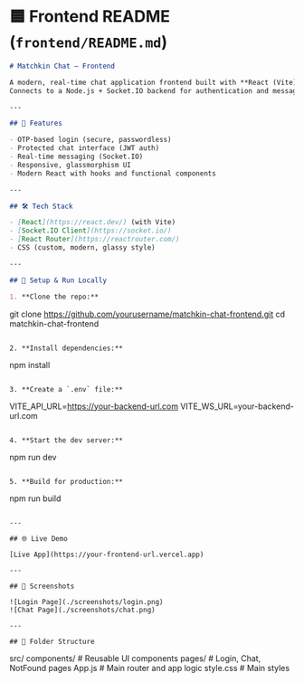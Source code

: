 

# 🟦 Frontend README (`frontend/README.md`)

```markdown
# Matchkin Chat – Frontend

A modern, real-time chat application frontend built with **React (Vite)**, styled to match Matchkin’s branding.  
Connects to a Node.js + Socket.IO backend for authentication and messaging.

---

## 🚀 Features

- OTP-based login (secure, passwordless)
- Protected chat interface (JWT auth)
- Real-time messaging (Socket.IO)
- Responsive, glassmorphism UI
- Modern React with hooks and functional components

---

## 🛠️ Tech Stack

- [React](https://react.dev/) (with Vite)
- [Socket.IO Client](https://socket.io/)
- [React Router](https://reactrouter.com/)
- CSS (custom, modern, glassy style)

---

## 🔧 Setup & Run Locally

1. **Clone the repo:**
   ```
   git clone https://github.com/yourusername/matchkin-chat-frontend.git
   cd matchkin-chat-frontend
   ```

2. **Install dependencies:**
   ```
   npm install
   ```

3. **Create a `.env` file:**
   ```
   VITE_API_URL=https://your-backend-url.com
   VITE_WS_URL=your-backend-url.com
   ```

4. **Start the dev server:**
   ```
   npm run dev
   ```

5. **Build for production:**
   ```
   npm run build
   ```

---

## 🌐 Live Demo

[Live App](https://your-frontend-url.vercel.app)

---

## 📸 Screenshots

![Login Page](./screenshots/login.png)
![Chat Page](./screenshots/chat.png)

---

## 📁 Folder Structure

```
src/
  components/    # Reusable UI components
  pages/         # Login, Chat, NotFound pages
  App.js         # Main router and app logic
  style.css      # Main styles
```
